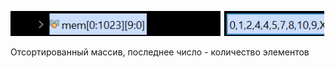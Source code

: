 ![Отсортированный массив](./imgs/sorted_array.png)

Отсортированный массив, последнее число - количество элементов
